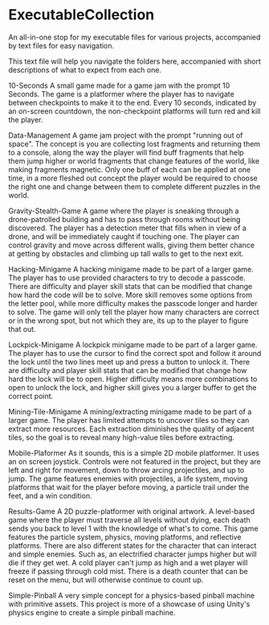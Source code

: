 # ExecutableCollection
An all-in-one stop for my executable files for various projects, accompanied by text files for easy navigation.

This text file will help you navigate the folders here, accompanied with short descriptions of what to expect from each one.

10-Seconds
    A small game made for a game jam with the prompt 10 Seconds. 
    The game is a platformer where the player has to navigate between checkpoints to make it to the end.
    Every 10 seconds, indicated by an on-screen countdown, the non-checkpoint platforms will turn red and kill the player.

Data-Management
    A game jam project with the prompt "running out of space".
    The concept is you are collecting lost fragments and returning them to a console, along the way the player will find buff fragments that help them jump higher or world fragments that change features of the world, like making fragments magnetic.
    Only one buff of each can be applied at one time, in a more fleshed out concept the player would be required to choose the right one and change between them to complete different puzzles in the world.

Gravity-Stealth-Game
    A game where the player is sneaking through a drone-patrolled building and has to pass through rooms without being discovered.
    The player has a detection meter that fills when in view of a drone, and will be immediately caught if touching one.
    The player can control gravity and move across different walls, giving them better chance at getting by obstacles and climbing up tall walls to get to the next exit.
    
Hacking-Minigame
    A hacking minigame made to be part of a larger game.
    The player has to use provided characters to try to decode a passcode. There are difficulty and player skill stats that can be modified that change how hard the code will be to solve.
    More skill removes some options from the letter pool, while more difficulty makes the passcode longer and harder to solve.
    The game will only tell the player how many characters are correct or in the wrong spot, but not which they are, its up to the player to figure that out.

Lockpick-Minigame
    A lockpick minigame made to be part of a larger game.
    The player has to use the cursor to find the correct spot and follow it around the lock until the two lines meet up and press a button to unlock it.
    There are difficulty and player skill stats that can be modified that change how hard the lock will be to open. 
    Higher difficulty means more combinations to open to unlock the lock, and higher skill gives you a larger buffer to get the correct point.

Mining-Tile-Minigame
    A mining/extracting minigame made to be part of a larger game.
    The player has limited attempts to uncover tiles so they can extract more resources.
    Each extraction diminishes the quality of adjacent tiles, so the goal is to reveal many high-value tiles before extracting.

Mobile-Plaformer
    As it sounds, this is a simple 2D mobile platformer. It uses an on screen joystick.
    Controls were not featured in the project, but they are left and right for movement, down to throw arcing projectiles, and up to jump.
    The game features enemies with projectiles, a life system, moving platforms that wait for the player before moving, a particle trail under the feet, and a win condition.

Results-Game
    A 2D puzzle-platformer with original artwork. 
    A level-based game where the player must traverse all levels without dying, each death sends you back to level 1 with the knowledge of what's to come.
    This game features the particle system, physics, moving platforms, and reflective platforms. There are also different states for the character that can interact and simple enemies.
    Such as, an electrified character jumps higher but will die if they get wet. A cold player can't jump as high and a wet player will freeze if passing through cold mist.
    There is a death counter that can be reset on the menu, but will otherwise continue to count up.

Simple-Pinball
    A very simple concept for a physics-based pinball machine with primitive assets.
    This project is more of a showcase of using Unity's physics engine to create a simple pinball machine.

